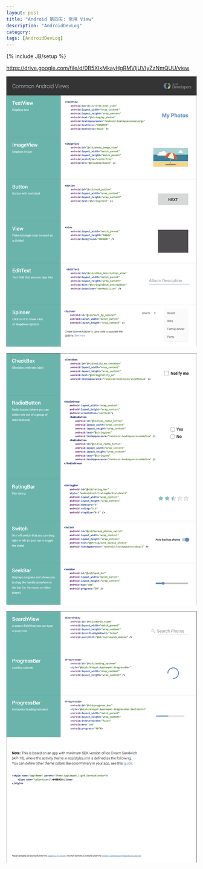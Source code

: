 ```yaml
---
layout: post
title: "Android 第四天: 常用 View"
description: "AndroidDevLog"
category: 
tags: [AndroidDevLog]
---
```

{% include JB/setup %}

<https://drive.google.com/file/d/0B5XIkMkayHgRMVljUVIyZzNmQUU/view>

![1](/assets/images/Android/AndroidDevLog/4/1.png)

![2](/assets/images/Android/AndroidDevLog/4/2.png)

![3](/assets/images/Android/AndroidDevLog/4/3.png)